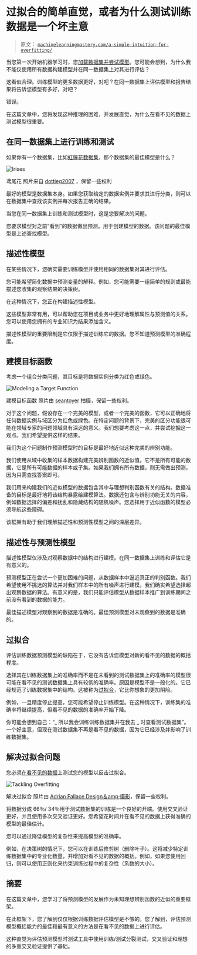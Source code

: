 # 过拟合的简单直觉，或者为什么测试训练数据是一个坏主意

> 原文： [`machinelearningmastery.com/a-simple-intuition-for-overfitting/`](https://machinelearningmastery.com/a-simple-intuition-for-overfitting/)

当您第一次开始机器学习时，您[加载数据集并尝试模型](http://machinelearningmastery.com/how-to-run-your-first-classifier-in-weka/ "How to Run Your First Classifier in Weka")。您可能会想到，为什么我不能仅使用所有数据构建模型并在同一数据集上对其进行评估？

这看似合理。训练模型的更多数据更好，对吧？在同一数据集上评估模型和报告结果将告诉您模型有多好，对吧？

错误。

在这篇文章中，您将发现这种推理的困难，并发展直觉，为什么在看不见的数据上测试模型很重要。

## 在同一数据集上进行训练和测试

如果你有一个数据集，比如[虹膜花数据集](http://en.wikipedia.org/wiki/Iris_flower_data_set)，那个数据集的最佳模型是什么？

![Irises](https://3qeqpr26caki16dnhd19sv6by6v-wpengine.netdna-ssl.com/wp-content/uploads/2014/03/irises.jpg)

鸢尾花
照片来自 [dottieg2007](http://www.flickr.com/photos/dottieg2007/5647202653/sizes/m/) ，保留一些权利

最好的模型是数据集本身。如果您获取给定的数据实例并要求其进行分类，则可以在数据集中查找该实例并每次报告正确的结果。

当您在同一数据集上训练和测试模型时，这是您要解决的问题。

您要求模型对之前“看到”的数据做出预测。用于创建模型的数据。该问题的最佳模型是上述查找模型。

## 描述性模型

在某些情况下，您确实需要训练模型并使用相同的数据集对其进行评估。

您可能希望简化数据中预测变量的解释。例如，您可能需要一组简单的规则或最能描述您收集的观察结果的决策树。

在这种情况下，您正在构建描述性模型。

这些模型非常有用，可以帮助您在项目或业务中更好地理解属性与预测值的关系。您可以使用您拥有的专业知识为结果添加含义。

描述性模型的重要限制是它仅限于描述训练它的数据。您不知道预测模型的准确程度。

## 建模目标函数

考虑一个组合分类问题，其目标是将数据实例分类为红色或绿色。

![Modeling a Target Function](https://3qeqpr26caki16dnhd19sv6by6v-wpengine.netdna-ssl.com/wp-content/uploads/2014/03/Modeling-a-Target-Function.jpg)

建模目标函数
照片由 [seantoyer](http://www.flickr.com/photos/seanhobson/4517383187/sizes/l/) 拍摄，保留一些权利。

对于这个问题，假设存在一个完美的模型，或者一个完美的函数，它可以正确地将任何数据实例与域区分为红色或绿色。在特定问题的背景下，完美的区分功能很可能在领域专家的问题领域具有深远的意义。我们想要考虑这一点，并尝试挖掘这一观点。我们希望提供这样的结果。

我们为这个问题制作预测模型时的目标是最好地近似这种完美的辨别功能。

我们使用从域中收集的样本数据构建完美辨别函数的近似值。它不是所有可能的数据，它是所有可能数据的样本或子集。如果我们拥有所有数据，则无需做出预测，因为只需查找答案即可。

我们用来构建我们的近似模型的数据包含其中与理想判别函数有关的结构。数据准备的目标是最好地将该结构暴露给建模算法。数据还包含与辨别功能无关的内容，例如数据选择的偏差和扰乱和隐藏结构的随机噪声。您选择用于近似函数的模型必须导航这些障碍。

该框架有助于我们理解描述性和预测性模型之间的深层差异。

## 描述性与预测性模型

描述性模型仅涉及对观察数据中的结构进行建模。在同一数据集上训练和评估它是有意义的。

预测模型正在尝试一个更加困难的问题，从数据样本中逼近真正的判别函数。我们希望使用不挑选的算法并对我们样本中的所有噪声进行建模。我们确实希望选择超出观察数据的算法。有意义的是，我们只能评估模型从数据样本推广到训练期间之前没有看到的数据的能力。

最佳描述模型对观察到的数据是准确的。最佳预测模型对未观察到的数据是准确的。

## 过拟合

评估训练数据预测模型的缺陷在于，它没有告诉您模型对新的看不见的数据的概括程度。

选择其在训练数据集上的准确率而不是在未看到的测试数据集上的准确率的模型很可能在看不见的测试数据集上具有较低的准确率。原因是模型不是一般化的。它已经规范了训练数据集中的结构。这被称为[过拟合](http://en.wikipedia.org/wiki/Overfitting)，它比你想象的更加阴险。

例如，一旦精度停止提高，您可能希望停止训练模型。在这种情况下，训练集的准确率将继续提高，但看不见的数据的准确率开始下降。

你可能会想到自己：“_ 所以我会训练训练数据集并在我去 _ 时查看测试数据集”。一个好主意，但现在测试数据集不再是看不见的数据，因为它已经涉及并影响了训练数据集。

## 解决过拟合问题

您必须[在看不见的数据](http://machinelearningmastery.com/how-to-choose-the-right-test-options-when-evaluating-machine-learning-algorithms/ "How To Choose The Right Test Options When Evaluating Machine Learning Algorithms")上测试您的模型以反击过拟合。

![Tackling Overfitting](https://3qeqpr26caki16dnhd19sv6by6v-wpengine.netdna-ssl.com/wp-content/uploads/2014/03/overfit.jpg)

解决过拟合
照片由 [Adrian Fallace Design＆amp;摄影](http://www.flickr.com/photos/69187071@N02/12688141173/sizes/l/)，保留一些权利。

将数据分成 66％/ 34％用于测试数据集的训练是一个良好的开端。使用交叉验证更好，并且使用多次交叉验证更好。您希望花时间并在看不见的数据上获得准确的模型的最佳估计。

您可以通过降低模型的复杂性来提高模型的准确率。

例如，在决策树的情况下，您可以在训练后修剪树（删除叶子）。这将减少特定训练数据集中的专业化数量，并增加对看不见的数据的概括。例如，如果您使用回归，则可以使用正则化来约束训练过程中的复杂性（系数的大小）。

## 摘要

在这篇文章中，您学习了将预测模型的发展作为未知理想辨别函数的近似的重要框架。

在此框架下，您了解到仅仅根据训练数据评估模型是不够的。您了解到，评估预测模型概括能力的最佳和最有意义的方法是在看不见的数据上进行评估。

这种直觉为评估预测模型时测试工具中使用训练/测试分裂测试，交叉验证和理想的多重交叉验证提供了基础。
